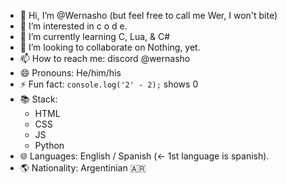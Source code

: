 - 👋 Hi, I’m @Wernasho (but feel free to call me Wer, I won't bite)
- 👀 I’m interested in c o d e.
- 🌱 I’m currently learning C, Lua, & C#
- 💞️ I’m looking to collaborate on Nothing, yet.
- 📫 How to reach me: discord @wernasho
- 😄 Pronouns: He/him/his
- ⚡ Fun fact: `console.log('2' - 2);` shows 0
- 📚 Stack:
  - HTML
  - CSS
  - JS
  - Python
- 🌐 Languages: English / Spanish (<- 1st language is spanish).
- 🌎 Nationality: Argentinian 🇦🇷
